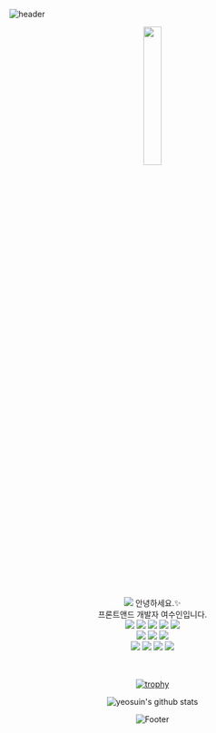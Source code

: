 
![header](https://capsule-render.vercel.app/api?type=waving&color=gradient&height=250&section=header&text=Suin%20&fontSize=100&fontAlign=80&animation=twinkling)


<p align="center"><img width="25%" src="https://user-images.githubusercontent.com/103043510/168200822-03670751-ae44-4879-aef1-0cca2e301efe.png"/> </p>
<br>
<div align=center> 
<a href="https://hits.seeyoufarm.com"><img src="https://hits.seeyoufarm.com/api/count/incr/badge.svg?url=https%3A%2F%2Fgithub.com%2Fyeosuin&count_bg=%23ACFF4D&title_bg=%23FFE900&icon=&icon_color=%23FFFFFF&title=hits&edge_flat=false"/></a>
안녕하세요.✨<br>
프론트앤드 개발자 여수인입니다. <br>

<div align=center> 
  <img src="https://img.shields.io/badge/java-007396?style=for-the-badge&logo=java&logoColor=white"> 
  <img src="https://img.shields.io/badge/html5-E34F26?style=for-the-badge&logo=html5&logoColor=white"> 
  <img src="https://img.shields.io/badge/css-1572B6?style=for-the-badge&logo=css3&logoColor=white"> 
  <img src="https://img.shields.io/badge/javascript-F7DF1E?style=for-the-badge&logo=javascript&logoColor=black"> 
  <img src="https://img.shields.io/badge/vue.js-4FC08D?style=for-the-badge&logo=vue.js&logoColor=white"> 
   <br>
  
  <img src="https://img.shields.io/badge/jquery-0769AD?style=for-the-badge&logo=jquery&logoColor=white">
  <img src="https://img.shields.io/badge/oracle-F80000?style=for-the-badge&logo=oracle&logoColor=white"> 
  <img src="https://img.shields.io/badge/mysql-4479A1?style=for-the-badge&logo=mysql&logoColor=white"> 
  <br>
  
  <img src="https://img.shields.io/badge/spring-6DB33F?style=for-the-badge&logo=spring&logoColor=white"> 
  <img src="https://img.shields.io/badge/apache tomcat-F8DC75?style=for-the-badge&logo=apachetomcat&logoColor=white">
  <img src="https://img.shields.io/badge/github-181717?style=for-the-badge&logo=github&logoColor=white">
  <img src="https://img.shields.io/badge/git-F05032?style=for-the-badge&logo=git&logoColor=white">
  <br>
  <br>
  <br>

[![trophy](https://github-profile-trophy.vercel.app/?username=yeosuin&row=1)](https://github.com/ryo-ma/github-profile-trophy)

![yeosuin's github stats](https://github-readme-stats.vercel.app/api?username=yeosuin&show_icons=true)

<!-- [![Top Langs](https://github-readme-stats.vercel.app/api/top-langs/?username=immof&layout=compact)](https://github.com/yeosuin/yeosuin)
 -->
  
  




![Footer](https://capsule-render.vercel.app/api?type=waving&color=auto&height=200&section=footer)
